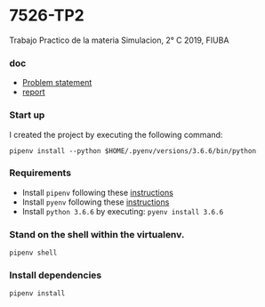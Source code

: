 # 7526-TP2
Trabajo Practico de la materia Simulacion, 2° C 2019, FIUBA

### doc

- [Problem statement](doc/problem_statement.pdf)
- [report](https://docs.google.com/document/d/12zkhiKsivXjcKEZ5fcHiPS3QS8c3KxEvl-3GtOftgqY/edit#)

### Start up

I created the project by executing the following command:
```
pipenv install --python $HOME/.pyenv/versions/3.6.6/bin/python
```

### Requirements
- Install `pipenv` following these [instructions](https://pipenv-fork.readthedocs.io/en/latest/install.html#installing-pipenv)
- Install `pyenv` following these [instructions](https://github.com/pyenv/pyenv)
- Install `python 3.6.6` by executing: `pyenv install 3.6.6`

### Stand on the shell within the virtualenv.
```
pipenv shell
```

### Install dependencies
```
pipenv install
```